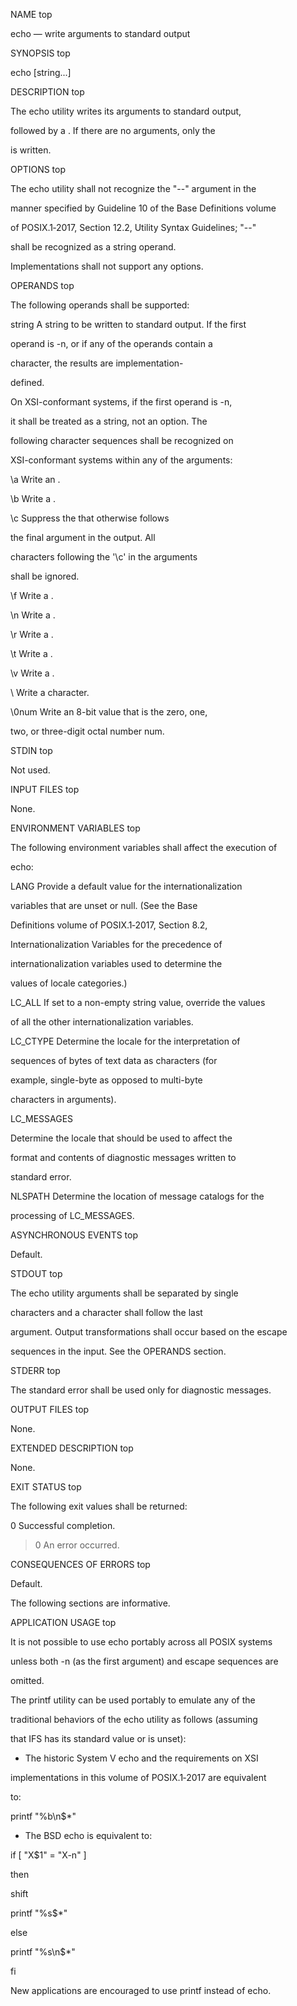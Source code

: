     

NAME top

echo — write arguments to standard output

SYNOPSIS top

echo [string...]

DESCRIPTION top

The echo utility writes its arguments to standard output,

followed by a <newline>. If there are no arguments, only the

<newline> is written.

OPTIONS top

The echo utility shall not recognize the "--" argument in the

manner specified by Guideline 10 of the Base Definitions volume

of POSIX.1‐2017, Section 12.2, Utility Syntax Guidelines; "--"

shall be recognized as a string operand.

  

Implementations shall not support any options.

OPERANDS top

The following operands shall be supported:

  

string A string to be written to standard output. If the first

operand is -n, or if any of the operands contain a

<backslash> character, the results are implementation-

defined.

  

On XSI-conformant systems, if the first operand is -n,

it shall be treated as a string, not an option. The

following character sequences shall be recognized on

XSI-conformant systems within any of the arguments:

  

\a Write an <alert>.

  

\b Write a <backspace>.

  

\c Suppress the <newline> that otherwise follows

the final argument in the output. All

characters following the '\c' in the arguments

shall be ignored.

  

\f Write a <form-feed>.

  

\n Write a <newline>.

  

\r Write a <carriage-return>.

  

\t Write a <tab>.

  

\v Write a <vertical-tab>.

  

\\ Write a <backslash> character.

  

\0num Write an 8-bit value that is the zero, one,

two, or three-digit octal number num.

STDIN top

Not used.

INPUT FILES top

None.

ENVIRONMENT VARIABLES top

The following environment variables shall affect the execution of

echo:

  

LANG Provide a default value for the internationalization

variables that are unset or null. (See the Base

Definitions volume of POSIX.1‐2017, Section 8.2,

Internationalization Variables for the precedence of

internationalization variables used to determine the

values of locale categories.)

  

LC_ALL If set to a non-empty string value, override the values

of all the other internationalization variables.

  

LC_CTYPE Determine the locale for the interpretation of

sequences of bytes of text data as characters (for

example, single-byte as opposed to multi-byte

characters in arguments).

  

LC_MESSAGES

Determine the locale that should be used to affect the

format and contents of diagnostic messages written to

standard error.

  

NLSPATH Determine the location of message catalogs for the

processing of LC_MESSAGES.

ASYNCHRONOUS EVENTS top

Default.

STDOUT top

The echo utility arguments shall be separated by single <space>

characters and a <newline> character shall follow the last

argument. Output transformations shall occur based on the escape

sequences in the input. See the OPERANDS section.

STDERR top

The standard error shall be used only for diagnostic messages.

OUTPUT FILES top

None.

EXTENDED DESCRIPTION top

None.

EXIT STATUS top

The following exit values shall be returned:

  

0 Successful completion.

  

>0 An error occurred.

CONSEQUENCES OF ERRORS top

Default.

  

The following sections are informative.

APPLICATION USAGE top

It is not possible to use echo portably across all POSIX systems

unless both -n (as the first argument) and escape sequences are

omitted.

  

The printf utility can be used portably to emulate any of the

traditional behaviors of the echo utility as follows (assuming

that IFS has its standard value or is unset):

  

* The historic System V echo and the requirements on XSI

implementations in this volume of POSIX.1‐2017 are equivalent

to:

  

printf "%b\n$*"

  

* The BSD echo is equivalent to:

  

if [ "X$1" = "X-n" ]

then

shift

printf "%s$*"

else

printf "%s\n$*"

fi

  

New applications are encouraged to use printf instead of echo.